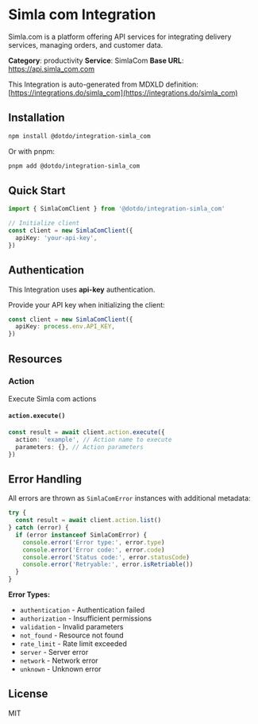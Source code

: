 # Simla com Integration

Simla.com is a platform offering API services for integrating delivery services, managing orders, and customer data.

**Category**: productivity
**Service**: SimlaCom
**Base URL**: https://api.simla_com.com

This Integration is auto-generated from MDXLD definition: [https://integrations.do/simla_com](https://integrations.do/simla_com)

## Installation

```bash
npm install @dotdo/integration-simla_com
```

Or with pnpm:

```bash
pnpm add @dotdo/integration-simla_com
```

## Quick Start

```typescript
import { SimlaComClient } from '@dotdo/integration-simla_com'

// Initialize client
const client = new SimlaComClient({
  apiKey: 'your-api-key',
})
```

## Authentication

This Integration uses **api-key** authentication.

Provide your API key when initializing the client:

```typescript
const client = new SimlaComClient({
  apiKey: process.env.API_KEY,
})
```

## Resources

### Action

Execute Simla com actions

#### `action.execute()`

```typescript
const result = await client.action.execute({
  action: 'example', // Action name to execute
  parameters: {}, // Action parameters
})
```

## Error Handling

All errors are thrown as `SimlaComError` instances with additional metadata:

```typescript
try {
  const result = await client.action.list()
} catch (error) {
  if (error instanceof SimlaComError) {
    console.error('Error type:', error.type)
    console.error('Error code:', error.code)
    console.error('Status code:', error.statusCode)
    console.error('Retryable:', error.isRetriable())
  }
}
```

**Error Types:**

- `authentication` - Authentication failed
- `authorization` - Insufficient permissions
- `validation` - Invalid parameters
- `not_found` - Resource not found
- `rate_limit` - Rate limit exceeded
- `server` - Server error
- `network` - Network error
- `unknown` - Unknown error

## License

MIT
